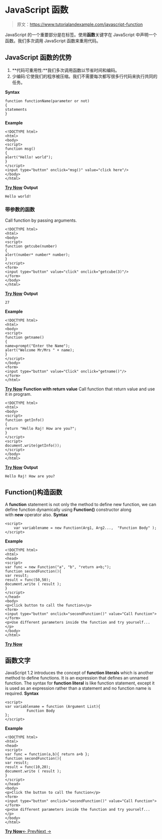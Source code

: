 # JavaScript 函数

> 原文：<https://www.tutorialandexample.com/javascript-function>

JavaScript 的一个重要部分是在标签。使用**函数**关键字在 JavaScript 中声明一个函数。我们多次调用 JavaScript 函数来重用代码。

## JavaScript 函数的优势

1.  **代码可重用性:**我们多次调用函数以节省时间和编码。
2.  少编码:它使我们的程序被压缩。我们不需要每次都写很多行代码来执行共同的任务。

**Syntax**

```
function functionName(parameter or not)  
{  
statements  
}
```

**Example**

```
<!DOCTYPE html>  
<html>  
<body>  
<script>  
function msg()  
{  
alert("Hello! world");  
}  
</script>  
<input type="button" onclick="msg()" value="click here"/>  
</body>  
</html>
```

**[Try Now](https://editor.tutorialandexample.com/web/test.jsp?filename=javascriptfunction1)** **Output**

```
Hello world! 

```

### 带参数的函数

Call function by passing arguments.

```
<!DOCTYPE html>  
<html>  
<body>  
<script>  
function getcube(number)  
{  
alert(number* number* number);  
}  
</script>  
<form>  
<input type="button" value="click" onclick="getcube(3)"/>  
</form>  
</body>  
</html>
```

**[Try Now](https://editor.tutorialandexample.com/web/test.jsp?filename=javascriptfunction2)** **Output**

```
27

```

**Example**

```
<!DOCTYPE html>  
<html>  
<body>  
<script>  
function getname()  
{  
name=prompt("Enter the Name");  
alert("Welcome Mr/Mrs " + name);  
}  
</script>  
</body>  
<form>  
<input type="button" value="Click" onclick="getname()"/>  
</form>  
</html>
```

**[Try Now](https://editor.tutorialandexample.com/web/test.jsp?filename=javascriptfunction3)** **Function with return value** Call function that return value and use it in program.

```
<!DOCTYPE html>  
<html>  
<body>  
<script>  
function getInfo()  
{  
return "Hello Raj! How are you?";  
}  
</script>  
<script>  
document.write(getInfo());  
</script>  
</body>  
</html>
```

**[Try Now](https://editor.tutorialandexample.com/web/test.jsp?filename=javascriptfunction4)** **Output**

```
Hello Raj! How are you?

```

## Function()构造函数

A **function** statement is not only the method to define new function, we can define function dynamically using **Function()** constructor along with **new** operator also. **Syntax**

```
<script>  
    var variablename = new Function(Arg1, Arg2...,  "Function Body" );   
</script>
```

**Example**

```
<!DOCTYPE html>  
<html>  
<head>  
<script>  
var func = new Function("a", "b", "return a+b;");  
function secondFunction(){  
var result;  
result = func(50,50);  
document.write ( result );  
}  
</script>  
</head>  
<body>  
<p>Click button to call the function</p>  
<form>  
<input type="button" onclick="secondFunction()" value="Call Function">  
</form>  
<p>Use different parameters inside the function and try yourself...</p>  
</body>  
</html>
```

**[Try Now](https://editor.tutorialandexample.com/web/test.jsp?filename=javascriptfunction5)**

## 函数文字

JavaScript 1.2 introduces the concept of **function literals** which is another method to define functions. It is an expression that defines an unnamed function. The syntax for **function literal** is like function statement, except it is used as an expression rather than a statement and no function name is required. **Syntax**

```
<script>  
var variablename = function (Argument List){  
          Function Body  
};    
</script>
```

**Example**

```
<!DOCTYPE html>  
<html>  
<head>  
<script>  
var func = function(a,b){ return a+b };  
function secondFunction(){  
var result;  
result = func(10,20);  
document.write ( result );  
}  
</script>  
</head>  
<body>  
<p>Click the button to call the function</p>  
<form>  
<input type="button" onclick="secondFunction()" value="Call Function">  
</form>  
<p>Use different parameters inside the function and try yourself...</p>  
</body>  
</html>
```

**[Try Now](https://editor.tutorialandexample.com/web/test.jsp?filename=javascriptfunction6)**[← Prev](https://www.tutorialandexample.com/javascript-loop)[Next →](https://www.tutorialandexample.com/javascript-object)